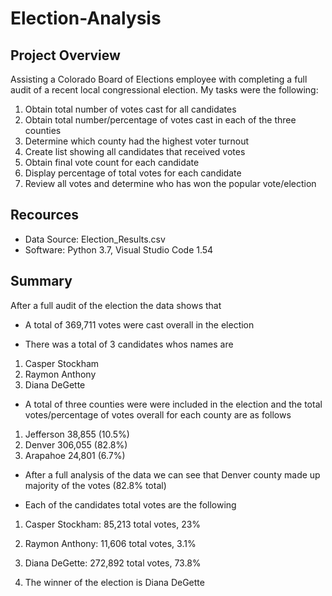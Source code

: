 # Election-Analysis

## Project Overview
  Assisting a Colorado Board of Elections employee with completing a full audit of a recent local congressional election. My tasks were the following:
  1. Obtain total number of votes cast for all candidates
  2. Obtain total number/percentage of votes cast in each of the three counties
  3. Determine which county had the highest voter turnout
  4. Create list showing all candidates that received votes
  5. Obtain final vote count for each candidate
  6. Display percentage of total votes for each candidate
  7. Review all votes and determine who has won the popular vote/election 

## Recources
- Data Source: Election_Results.csv
- Software: Python 3.7, Visual Studio Code 1.54

## Summary

After a full audit of the election the data shows that
- A total of 369,711 votes were cast overall in the election

- There was a total of 3 candidates whos names are
1. Casper Stockham
2. Raymon Anthony 
3. Diana DeGette

- A total of three counties were were included in the election and the total votes/percentage of votes overall for each county are as follows
1. Jefferson 38,855 (10.5%)
2. Denver 306,055 (82.8%)
3. Arapahoe 24,801 (6.7%)

- After a full analysis of the data we can see that Denver county made up majority of the votes (82.8% total)

- Each of the candidates total votes are the following
1. Casper Stockham: 85,213 total votes, 23%
2. Raymon Anthony: 11,606 total votes, 3.1%
3. Diana DeGette: 272,892 total votes, 73.8%

4. The winner of the election is Diana DeGette
 
